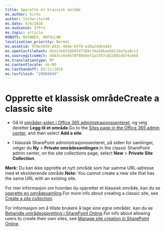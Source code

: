 ```yaml
---
title: Opprette et klassisk område
ms.author: kirks
author: Techwriter40
ms.date: 9/6/2018
ms.audience: ITPro
ms.topic: article
ROBOTS: NOINDEX, NOFOLLOW
localization_priority: Normal
ms.assetid: 9f8e385b-dd2c-4d4e-b5f0-e28a24db4d83
ms.openlocfilehash: 02e13e033d695d7388c78a58baebb210a7ea8cc3
ms.sourcegitcommit: dd43cc0a9470f98b8ef2a3787c823801d674c666
ms.translationtype: MT
ms.contentlocale: nb-NO
ms.lasthandoff: 02/12/2019
ms.locfileid: "29903645"
---
```

# <a name="create-a-classic-site"></a><span data-ttu-id="4928f-102">Opprette et klassisk område</span><span class="sxs-lookup"><span data-stu-id="4928f-102">Create a classic site</span></span>

- <span data-ttu-id="4928f-103">Gå til [områder-siden i Office 365 administrasjonssenteret](https://portal.office.com/adminportal/home#/SitesList), og velg deretter **Legg til et område**.</span><span class="sxs-lookup"><span data-stu-id="4928f-103">Go to the [Sites page in the Office 365 admin center](https://portal.office.com/adminportal/home#/SitesList), and then select **Add a site**.</span></span> 
    
- <span data-ttu-id="4928f-104">I klassisk SharePoint administrasjonssenteret, på siden for samlinger, velger du **Ny** \> **Private områdesamlingen**.</span><span class="sxs-lookup"><span data-stu-id="4928f-104">In the classic SharePoint admin center, on the site collections page, select **New** \> **Private Site Collection**.</span></span> 
    
 <span data-ttu-id="4928f-105">**Merk:** Du kan ikke opprette et nytt område som har samme URL-adresse med et eksisterende område.</span><span class="sxs-lookup"><span data-stu-id="4928f-105">**Note:** You cannot create a new site that has the same URL with an existing site.</span></span> 
  
<span data-ttu-id="4928f-106">For mer informasjon om hvordan du oppretter et klassisk område, kan du se [opprette en områdesamling](https://go.microsoft.com/fwlink/?linkid=866295).</span><span class="sxs-lookup"><span data-stu-id="4928f-106">For more info about creating a classic site, see [Create a site collection](https://go.microsoft.com/fwlink/?linkid=866295).</span></span>
  
<span data-ttu-id="4928f-107">For informasjon om å tillate brukere å lage sine egne områder, kan du se [Behandle områdeoppretting i SharePoint Online](https://go.microsoft.com/fwlink/?linkid=866296).</span><span class="sxs-lookup"><span data-stu-id="4928f-107">For info about allowing users to create their own sites, see [Manage site creation in SharePoint Online](https://go.microsoft.com/fwlink/?linkid=866296).</span></span>
  

